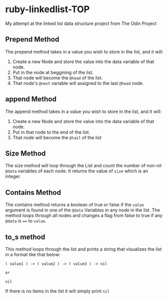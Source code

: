 # ruby-linkedlist-TOP
My attempt at the linked list data structure project from The Odin Project

## Prepend Method
The prepend method takes in a value you wish to store in the list, and it will:

1. Create a new Node and store the value into the data variable of that node.
2. Put in the node at beggining of the list.
3. That node will become the `@head` of the list.
4. That node's `@next` variable will assigned to the last `@head` node.

## append Method
The append method takes in a value you wish to store in the list, and it will:

1. Create a new Node and store the value into the data variable of that node.
2. Put in that node to the end of the list.
3. That node will become the `@tail` of the list

## Size Method
The size method will loop through the List and count the number of non-nil `@data` variables of each node. It returns the value of `size` which is an integer.

## Contains Method
The contains method returns a boolean of true or false if the `value` argument is found in one of the `@data` Variables in any node in the list. The method loops through all nodes and changes a flag from false to true if any `@data` is `==` to `value`.

## to_s method
This method loops through the list and prints a string that visualizes the list in a format like that below:

```Text
( value1 ) -> ( value2 ) -> ( value3 ) -> nil

or

nil
```

If there is no items in the list it will simply print `nil`